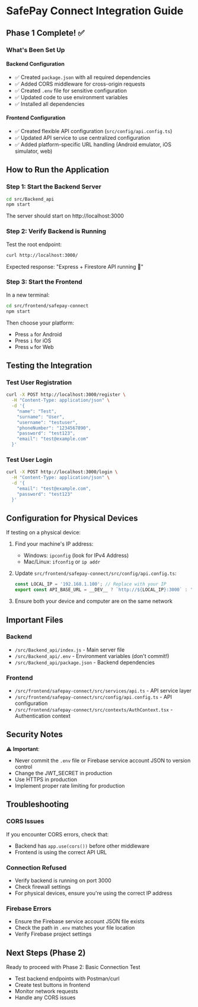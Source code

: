# SafePay Connect Integration Guide

## Phase 1 Complete! ✅

### What's Been Set Up

#### Backend Configuration
- ✅ Created `package.json` with all required dependencies
- ✅ Added CORS middleware for cross-origin requests
- ✅ Created `.env` file for sensitive configuration
- ✅ Updated code to use environment variables
- ✅ Installed all dependencies

#### Frontend Configuration
- ✅ Created flexible API configuration (`src/config/api.config.ts`)
- ✅ Updated API service to use centralized configuration
- ✅ Added platform-specific URL handling (Android emulator, iOS simulator, web)

## How to Run the Application

### Step 1: Start the Backend Server

```bash
cd src/Backend_api
npm start
```

The server should start on http://localhost:3000

### Step 2: Verify Backend is Running

Test the root endpoint:
```bash
curl http://localhost:3000/
```

Expected response: "Express + Firestore API running 🚀"

### Step 3: Start the Frontend

In a new terminal:
```bash
cd src/frontend/safepay-connect
npm start
```

Then choose your platform:
- Press `a` for Android
- Press `i` for iOS
- Press `w` for Web

## Testing the Integration

### Test User Registration
```bash
curl -X POST http://localhost:3000/register \
  -H "Content-Type: application/json" \
  -d '{
    "name": "Test",
    "surname": "User",
    "username": "testuser",
    "phoneNumber": "1234567890",
    "password": "test123",
    "email": "test@example.com"
  }'
```

### Test User Login
```bash
curl -X POST http://localhost:3000/login \
  -H "Content-Type: application/json" \
  -d '{
    "email": "test@example.com",
    "password": "test123"
  }'
```

## Configuration for Physical Devices

If testing on a physical device:

1. Find your machine's IP address:
   - Windows: `ipconfig` (look for IPv4 Address)
   - Mac/Linux: `ifconfig` or `ip addr`

2. Update `src/frontend/safepay-connect/src/config/api.config.ts`:
   ```typescript
   const LOCAL_IP = '192.168.1.100'; // Replace with your IP
   export const API_BASE_URL = __DEV__ ? `http://${LOCAL_IP}:3000` : 'https://your-production-api.com';
   ```

3. Ensure both your device and computer are on the same network

## Important Files

### Backend
- `/src/Backend_api/index.js` - Main server file
- `/src/Backend_api/.env` - Environment variables (don't commit!)
- `/src/Backend_api/package.json` - Backend dependencies

### Frontend
- `/src/frontend/safepay-connect/src/services/api.ts` - API service layer
- `/src/frontend/safepay-connect/src/config/api.config.ts` - API configuration
- `/src/frontend/safepay-connect/src/contexts/AuthContext.tsx` - Authentication context

## Security Notes

⚠️ **Important**:
- Never commit the `.env` file or Firebase service account JSON to version control
- Change the JWT_SECRET in production
- Use HTTPS in production
- Implement proper rate limiting for production

## Troubleshooting

### CORS Issues
If you encounter CORS errors, check that:
- Backend has `app.use(cors())` before other middleware
- Frontend is using the correct API URL

### Connection Refused
- Verify backend is running on port 3000
- Check firewall settings
- For physical devices, ensure you're using the correct IP address

### Firebase Errors
- Ensure the Firebase service account JSON file exists
- Check the path in `.env` matches your file location
- Verify Firebase project settings

## Next Steps (Phase 2)

Ready to proceed with Phase 2: Basic Connection Test
- Test backend endpoints with Postman/curl
- Create test buttons in frontend
- Monitor network requests
- Handle any CORS issues